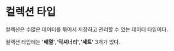 # **컬렉션 타입**

컬렉션은 수많은 데이터를 묶어서 저장하고 관리할 수 있는 데이터 타입이다.

컬렉션 타입에는 **'배열'**,**'딕셔너리'**,**'세트'** 3개가 있다. 
  